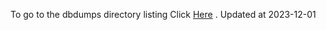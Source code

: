 To go to the dbdumps directory listing Click [Here](https://ipfs.io/ipfs/bafkreibhm6cmzapw7ej6hwt4tkem5my22c42hm4mduwpemzqyohyhorrou) . Updated at 2023-12-01